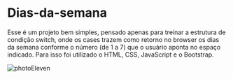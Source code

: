 # Dias-da-semana
 
 Esse é um projeto bem simples, pensado apenas para treinar a estrutura de condição switch, onde os cases trazem como retorno no browser
 os dias da semana conforme o número (de 1 a 7) que o usuário aponta no espaço indicado. Para isso foi utilizado o HTML, CSS, JavaScript e o Bootstrap. 
 
 ![photoEleven](https://user-images.githubusercontent.com/88064533/135701447-12837d85-4a85-423a-a900-9caa55ec8ca3.png)

